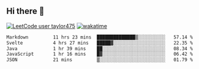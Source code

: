 ## Hi there 👋

[![LeetCode user taylor475](https://img.shields.io/badge/dynamic/json?style=for-the-badge&labelColor=black&color=%23ffa116&label=Solved&query=solvedOverTotal&url=https%3A%2F%2Fleetcode-badge.vercel.app%2Fapi%2Fusers%2Ftaylor475&logo=leetcode&logoColor=yellow)](https://leetcode.com/taylor475/)
[![wakatime](https://wakatime.com/badge/user/8c6aced9-f66a-452f-8802-5d7239ce5c50.svg)](https://wakatime.com/@8c6aced9-f66a-452f-8802-5d7239ce5c50)

<!--START_SECTION:waka-->

```txt
Markdown         11 hrs 23 mins  ██████████████▒░░░░░░░░░░   57.14 %
Svelte           4 hrs 27 mins   █████▓░░░░░░░░░░░░░░░░░░░   22.35 %
Java             1 hr 39 mins    ██░░░░░░░░░░░░░░░░░░░░░░░   08.34 %
JavaScript       1 hr 16 mins    █▓░░░░░░░░░░░░░░░░░░░░░░░   06.42 %
JSON             21 mins         ▒░░░░░░░░░░░░░░░░░░░░░░░░   01.79 %
```

<!--END_SECTION:waka-->

<!--
**taylor475/taylor475** is a _special_ repository because its `README.md` (this file) appears on your GitHub profile.
